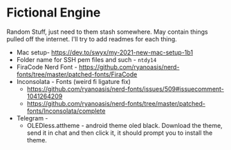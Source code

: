 # Fictional Engine

Random Stuff, just need to them stash somewhere. May contain things pulled off the internet. I'll try to add readmes for each thing.


* Mac setup- https://dev.to/swyx/my-2021-new-mac-setup-1b1  
* Folder name for SSH pem files and such - `ntdy14`
* FiraCode Nerd Font - https://github.com/ryanoasis/nerd-fonts/tree/master/patched-fonts/FiraCode
* Inconsolata - Fonts (weird fi ligature fix) 
	* https://github.com/ryanoasis/nerd-fonts/issues/509#issuecomment-1041264209 
	*  https://github.com/ryanoasis/nerd-fonts/tree/master/patched-fonts/Inconsolata/complete
* Telegram - 
	* OLEDless.attheme - android theme oled black. Download the theme, send it in chat and then click it, it should prompt you to install the theme.

